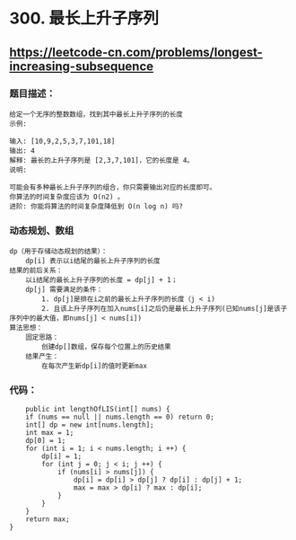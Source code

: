 # 300. 最长上升子序列
## https://leetcode-cn.com/problems/longest-increasing-subsequence
### 题目描述：  
	给定一个无序的整数数组，找到其中最长上升子序列的长度  
	示例:

	输入: [10,9,2,5,3,7,101,18]
	输出: 4
	解释: 最长的上升子序列是 [2,3,7,101]，它的长度是 4。
	说明:

	可能会有多种最长上升子序列的组合，你只需要输出对应的长度即可。
	你算法的时间复杂度应该为 O(n2) 。
	进阶: 你能将算法的时间复杂度降低到 O(n log n) 吗?  
### 动态规划、数组
	dp（用于存储动态规划的结果）：
		dp[i] 表示以i结尾的最长上升子序列的长度
	结果的前后关系：
		以i结尾的最长上升子序列的长度 = dp[j] + 1；
		dp[j] 需要满足的条件：  
			1. dp[j]是排在i之前的最长上升子序列的长度（j < i)  
			2. 且该上升子序列在加入nums[i]之后仍是最长上升子序列(已知nums[j]是该子序列中的最大值，即nums[j] < nums[i])  
	算法思想：  	
		固定思路：
			创建dp[]数组，保存每个位置上的历史结果  
		结果产生：  
			在每次产生新dp[i]的值时更新max  
### 代码：
	    public int lengthOfLIS(int[] nums) {
        if (nums == null || nums.length == 0) return 0;
        int[] dp = new int[nums.length];
        int max = 1;
        dp[0] = 1;
        for (int i = 1; i < nums.length; i ++) {
            dp[i] = 1;
            for (int j = 0; j < i; j ++) {
                if (nums[i] > nums[j]) {
                    dp[i] = dp[i] > dp[j] ? dp[i] : dp[j] + 1;
                    max = max > dp[i] ? max : dp[i];
                }
            }
        }
        return max;
    }  



